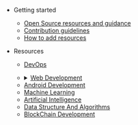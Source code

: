 * Getting started
  - [Open Source resources and guidance](../pages/open-source-resources.md)
  - [Contribution guidelines](../Contributing.md)
  - [How to add resources](../how-to-add-resources.md)
* Resources
  - [DevOps](./../pages/devops-resources.md)
  - <details>
     <summary><a href="./../pages/web-development-resources.md">Web Development</a>
     </summary>
    
    - [HTML resources](./../pages/HTML-resources.md)
    - [CSS resources](./../pages/CSS-resources.md)
    - [React resources](./../pages/react-resources.md)
    - [Backend Development resources](./../pages/backend-development-resource.md)
    - [Backend Development resources](./../pages/backend-development-resource.md) 
   </details>
   
  - [Android Development](../pages/android-development-resources.md)
  - [Machine Learning](../pages/machine-learning-resources.md)
  - [Artificial Intelligence](../pages/AI-resources.md)
  - [Data Structure And Algorithms](../pages/data-structure-and-algorithms-resources.md)
  - [BlockChain Development](../pages/full-stack-blockchain-development.md)
